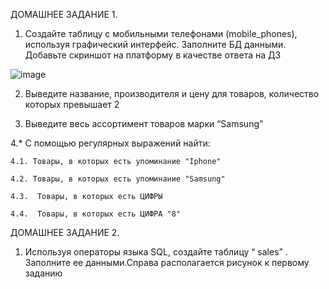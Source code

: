 ДОМАШНЕЕ ЗАДАНИЕ 1.

1. Создайте таблицу с мобильными телефонами (mobile_phones), используя графический интерфейс. Заполните БД данными. Добавьте скриншот на платформу в качестве ответа на ДЗ 

![image](https://user-images.githubusercontent.com/106428633/230768033-9c71387a-a94f-4ea9-b5d1-43ad39b96637.png)

2. Выведите название, производителя и цену для товаров, количество которых превышает 2

3.  Выведите весь ассортимент товаров марки “Samsung”

4.* С помощью регулярных выражений найти:

	4.1. Товары, в которых есть упоминание "Iphone"
  
	4.2. Товары, в которых есть упоминание "Samsung"
  
	4.3.  Товары, в которых есть ЦИФРЫ
  
	4.4.  Товары, в которых есть ЦИФРА "8"  
	

ДОМАШНЕЕ ЗАДАНИЕ 2.

1. Используя операторы языка SQL, создайте таблицу “ sales” . Заполните ее данными.Справа располагается рисунок к первому заданию


